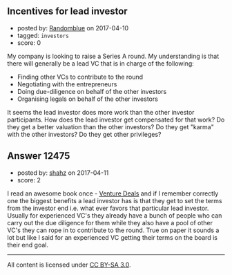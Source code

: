 ## Incentives for lead investor

- posted by: [Randomblue](https://stackexchange.com/users/363551/randomblue) on 2017-04-10
- tagged: `investors`
- score: 0

My company is looking to raise a Series A round. My understanding is that there will generally be a lead VC that is in charge of the following:

 - Finding other VCs to contribute to the round
 - Negotiating with the entrepreneurs
 - Doing due-diligence on behalf of the other investors
 - Organising legals on behalf of the other investors

It seems the lead investor does more work than the other investor participants. How does the lead investor get compensated for that work? Do they get a better valuation than the other investors? Do they get "karma" with the other investors? Do they get other privileges?


## Answer 12475

- posted by: [shahz](https://stackexchange.com/users/7412988/shahz) on 2017-04-11
- score: 2

<p>I read an awesome book once - <a href="http://rads.stackoverflow.com/amzn/click/1119259754" rel="nofollow noreferrer">Venture Deals</a> and if I remember correctly one the biggest benefits a lead investor has is that they get to set the terms from the investor end i.e. what ever favors that particular lead investor. Usually for experienced VC's they already have a bunch of people who can carry out the due diligence for them while they also have a pool of other VC's they can rope in to contribute to the round. True on paper it sounds a lot but like I said for an experienced VC getting their terms on the board is their end goal.</p>




---

All content is licensed under [CC BY-SA 3.0](https://creativecommons.org/licenses/by-sa/3.0/).
